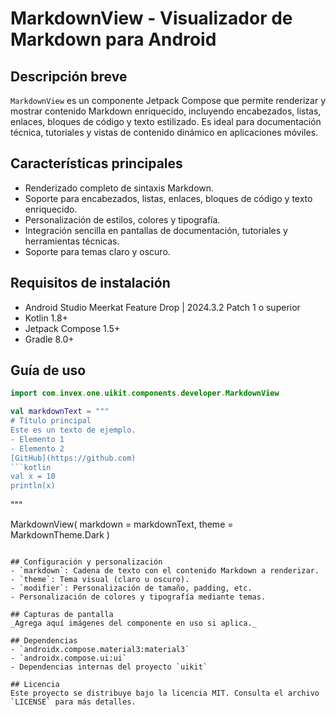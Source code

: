 # MarkdownView - Visualizador de Markdown para Android

## Descripción breve
`MarkdownView` es un componente Jetpack Compose que permite renderizar y mostrar contenido Markdown enriquecido, incluyendo encabezados, listas, enlaces, bloques de código y texto estilizado. Es ideal para documentación técnica, tutoriales y vistas de contenido dinámico en aplicaciones móviles.

## Características principales
- Renderizado completo de sintaxis Markdown.
- Soporte para encabezados, listas, enlaces, bloques de código y texto enriquecido.
- Personalización de estilos, colores y tipografía.
- Integración sencilla en pantallas de documentación, tutoriales y herramientas técnicas.
- Soporte para temas claro y oscuro.

## Requisitos de instalación
- Android Studio Meerkat Feature Drop | 2024.3.2 Patch 1 o superior
- Kotlin 1.8+
- Jetpack Compose 1.5+
- Gradle 8.0+

## Guía de uso
```kotlin
import com.invex.one.uikit.components.developer.MarkdownView

val markdownText = """
# Título principal
Este es un texto de ejemplo.
- Elemento 1
- Elemento 2
[GitHub](https://github.com)
```kotlin
val x = 10
println(x)
```
"""

MarkdownView(
    markdown = markdownText,
    theme = MarkdownTheme.Dark
)
```

## Configuración y personalización
- `markdown`: Cadena de texto con el contenido Markdown a renderizar.
- `theme`: Tema visual (claro u oscuro).
- `modifier`: Personalización de tamaño, padding, etc.
- Personalización de colores y tipografía mediante temas.

## Capturas de pantalla
_Agrega aquí imágenes del componente en uso si aplica._

## Dependencias
- `androidx.compose.material3:material3`
- `androidx.compose.ui:ui`
- Dependencias internas del proyecto `uikit`

## Licencia
Este proyecto se distribuye bajo la licencia MIT. Consulta el archivo `LICENSE` para más detalles.

